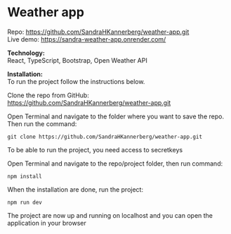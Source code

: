 # Weather app
Repo: https://github.com/SandraHKannerberg/weather-app.git </br>
Live demo: https://sandra-weather-app.onrender.com/ </br>

**Technology:** </br>
React, TypeScript, Bootstrap, Open Weather API </br>

**Installation:** </br>
To run the project follow the instructions below. </br>

Clone the repo from GitHub: https://github.com/SandraHKannerberg/weather-app.git

Open Terminal and navigate to the folder where you want to save the repo. Then run the command: </br>

    git clone https://github.com/SandraHKannerberg/weather-app.git

To be able to run the project, you need access to secretkeys </br>

Open Terminal and navigate to the repo/project folder, then run command: </br>

    npm install

When the installation are done, run the project: </br>

    npm run dev

The project are now up and running on localhost and you can open the application in your browser
